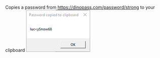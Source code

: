 Copies a password from https://dinopass.com/password/strong to your clipboard
![plot](./media/screenshot_01.png)
